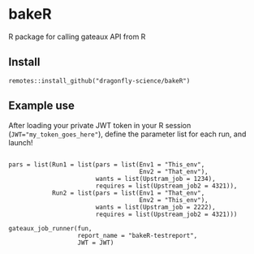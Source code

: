 # bakeR
R package for calling gateaux API from R

## Install

```{R}
remotes::install_github("dragonfly-science/bakeR")
```


## Example use

After loading your private JWT token in your R session (```JWT="my_token_goes_here"```), define the parameter list for each run, and launch!

```{R}

pars = list(Run1 = list(pars = list(Env1 = "This_env", 
                                    Env2 = "That_env"), 
                        wants = list(Upstram_job = 1234), 
                        requires = list(Upstream_job2 = 4321)),
            Run2 = list(pars = list(Env1 = "That_env", 
                                    Env2 = "This_env"), 
                        wants = list(Upstram_job = 2222), 
                        requires = list(Upstream_job2 = 4321)))
                        
gateaux_job_runner(fun, 
                   report_name = "bakeR-testreport",
                   JWT = JWT)
```

